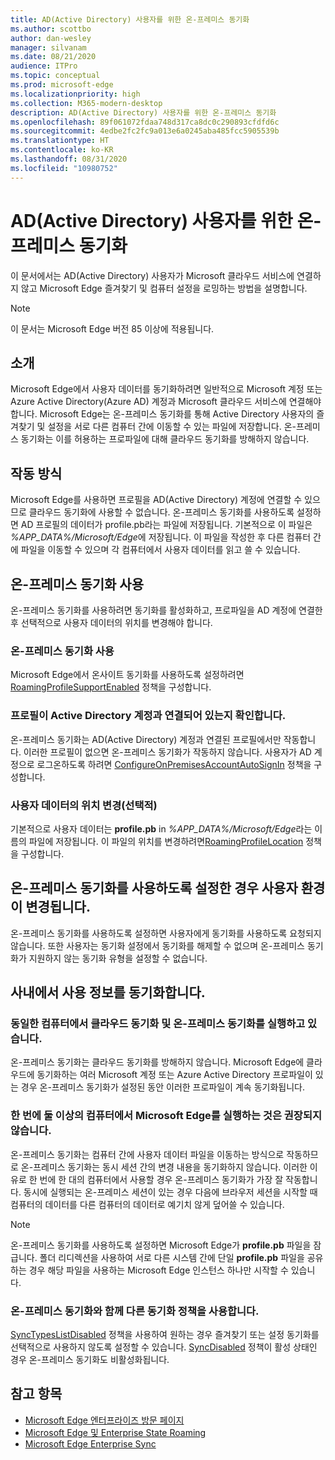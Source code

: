 ```yaml
---
title: AD(Active Directory) 사용자를 위한 온-프레미스 동기화
ms.author: scottbo
author: dan-wesley
manager: silvanam
ms.date: 08/21/2020
audience: ITPro
ms.topic: conceptual
ms.prod: microsoft-edge
ms.localizationpriority: high
ms.collection: M365-modern-desktop
description: AD(Active Directory) 사용자를 위한 온-프레미스 동기화
ms.openlocfilehash: 89f061072fdaa748d317ca8dc0c290893cfdfd6c
ms.sourcegitcommit: 4edbe2fc2fc9a013e6a0245aba485fcc5905539b
ms.translationtype: HT
ms.contentlocale: ko-KR
ms.lasthandoff: 08/31/2020
ms.locfileid: "10980752"
---
```

# AD(Active Directory) 사용자를 위한 온-프레미스 동기화

이 문서에서는 AD(Active Directory) 사용자가 Microsoft 클라우드 서비스에 연결하지 않고 Microsoft Edge 즐겨찾기 및 컴퓨터 설정을 로밍하는 방법을 설명합니다.

> [!NOTE]
> 이 문서는 Microsoft Edge 버전 85 이상에 적용됩니다.

## 소개

Microsoft Edge에서 사용자 데이터를 동기화하려면 일반적으로 Microsoft 계정 또는 Azure Active Directory(Azure AD) 계정과 Microsoft 클라우드 서비스에 연결해야 합니다. Microsoft Edge는 온-프레미스 동기화를 통해 Active Directory 사용자의 즐겨찾기 및 설정을 서로 다른 컴퓨터 간에 이동할 수 있는 파일에 저장합니다. 온-프레미스 동기화는 이를 허용하는 프로파일에 대해 클라우드 동기화를 방해하지 않습니다.

## 작동 방식

Microsoft Edge를 사용하면 프로필을 AD(Active Directory) 계정에 연결할 수 있으므로 클라우드 동기화에 사용할 수 없습니다. 온-프레미스 동기화를 사용하도록 설정하면 AD 프로필의 데이터가 profile.pb라는 파일에 저장됩니다. 기본적으로 이 파일은 *%APP_DATA%/Microsoft/Edge*에 저장됩니다. 이 파일을 작성한 후 다른 컴퓨터 간에 파일을 이동할 수 있으며 각 컴퓨터에서 사용자 데이터를 읽고 쓸 수 있습니다.

## 온-프레미스 동기화 사용

온-프레미스 동기화를 사용하려면 동기화를 활성화하고, 프로파일을 AD 계정에 연결한 후 선택적으로 사용자 데이터의 위치를 변경해야 합니다.

### 온-프레미스 동기화 사용

Microsoft Edge에서 온사이트 동기화를 사용하도록 설정하려면[RoamingProfileSupportEnabled](https://docs.microsoft.com/DeployEdge/microsoft-edge-policies#roamingprofilesupportenabled) 정책을 구성합니다.

### 프로필이 Active Directory 계정과 연결되어 있는지 확인합니다.

온-프레미스 동기화는 AD(Active Directory) 계정과 연결된 프로필에서만 작동합니다. 이러한 프로필이 없으면 온-프레미스 동기화가 작동하지 않습니다. 사용자가 AD 계정으로 로그온하도록 하려면 [ConfigureOnPremisesAccountAutoSignIn](https://docs.microsoft.com/DeployEdge/microsoft-edge-policies#configureonpremisesaccountautosignin) 정책을 구성합니다.

### 사용자 데이터의 위치 변경(선택적)

기본적으로 사용자 데이터는 **profile.pb** in *%APP_DATA%/Microsoft/Edge*라는 이름의 파일에 저장됩니다. 이 파일의 위치를 변경하려면[RoamingProfileLocation](https://docs.microsoft.com/DeployEdge/microsoft-edge-policies#roamingprofilelocation) 정책을 구성합니다.

## 온-프레미스 동기화를 사용하도록 설정한 경우 사용자 환경이 변경됩니다.

온-프레미스 동기화를 사용하도록 설정하면 사용자에게 동기화를 사용하도록 요청되지 않습니다. 또한 사용자는 동기화 설정에서 동기화를 해제할 수 없으며 온-프레미스 동기화가 지원하지 않는 동기화 유형을 설정할 수 없습니다.

## 사내에서 사용 정보를 동기화합니다.

### 동일한 컴퓨터에서 클라우드 동기화 및 온-프레미스 동기화를 실행하고 있습니다.

온-프레미스 동기화는 클라우드 동기화를 방해하지 않습니다. Microsoft Edge에 클라우드에 동기화하는 여러 Microsoft 계정 또는 Azure Active Directory 프로파일이 있는 경우 온-프레미스 동기화가 설정된 동안 이러한 프로파일이 계속 동기화됩니다.

### 한 번에 둘 이상의 컴퓨터에서 Microsoft Edge를 실행하는 것은 권장되지 않습니다.

온-프레미스 동기화는 컴퓨터 간에 사용자 데이터 파일을 이동하는 방식으로 작동하므로 온-프레미스 동기화는 동시 세션 간의 변경 내용을 동기화하지 않습니다. 이러한 이유로 한 번에 한 대의 컴퓨터에서 사용할 경우 온-프레미스 동기화가 가장 잘 작동합니다. 동시에 실행되는 온-프레미스 세션이 있는 경우 다음에 브라우저 세션을 시작할 때 컴퓨터의 데이터를 다른 컴퓨터의 데이터로 예기치 않게 덮어쓸 수 있습니다.

> [!NOTE]
> 온-프레미스 동기화를 사용하도록 설정하면 Microsoft Edge가 **profile.pb** 파일을 잠급니다. 폴더 리디렉션을 사용하여 서로 다른 시스템 간에 단일 **profile.pb** 파일을 공유하는 경우 해당 파일을 사용하는 Microsoft Edge 인스턴스 하나만 시작할 수 있습니다.

### 온-프레미스 동기화와 함께 다른 동기화 정책을 사용합니다.

[SyncTypesListDisabled](https://docs.microsoft.com/DeployEdge/microsoft-edge-policies#synctypeslistdisabled) 정책을 사용하여 원하는 경우 즐겨찾기 또는 설정 동기화를 선택적으로 사용하지 않도록 설정할 수 있습니다. [SyncDisabled](https://docs.microsoft.com/DeployEdge/microsoft-edge-policies#syncdisabled) 정책이 활성 상태인 경우 온-프레미스 동기화도 비활성화됩니다.  

## 참고 항목

- [Microsoft Edge 엔터프라이즈 방문 페이지](https://aka.ms/EdgeEnterprise)
- [Microsoft Edge 및 Enterprise State Roaming](microsoft-edge-enterprise-state-roaming.md)
- [Microsoft Edge Enterprise Sync](microsoft-edge-enterprise-sync.md)
